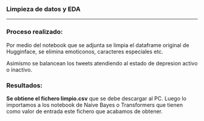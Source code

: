 ### Limpieza de datos y EDA
---

### Proceso realizado:

Por medio del notebook que se adjunta se limpia el dataframe original de Hugginface, se elimina emoticonos, caracteres especiales etc.

Asimismo se balancean los tweets atendiendo al estado de depresion activo o inactivo.

### Resultados:
**Se obtiene el fichero limpio.csv** que se debe descargar al PC. Luego lo importamos a los notebook de Naive Bayes o Transformers que tienen como valor de entrada este fichero que acabamos de obtener.



